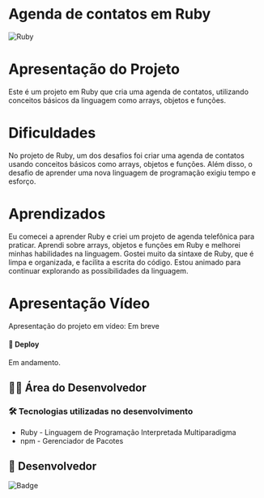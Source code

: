 # Agenda de contatos em Ruby

![Ruby](https://user-images.githubusercontent.com/118136902/229923509-d83aa3ec-5baa-418e-978d-4be480a4a468.png)

# Apresentação do Projeto

Este é um projeto em Ruby que cria uma agenda de contatos, utilizando conceitos básicos da linguagem como arrays, objetos e funções.

# Dificuldades

No projeto de Ruby, um dos desafios foi criar uma agenda de contatos usando conceitos básicos como arrays, objetos e funções. Além disso, o desafio de aprender uma nova linguagem de programação exigiu tempo e esforço.

# Aprendizados

Eu comecei a aprender Ruby e criei um projeto de agenda telefônica para praticar. Aprendi sobre arrays, objetos e funções em Ruby e melhorei minhas habilidades na linguagem. Gostei muito da sintaxe de Ruby, que é limpa e organizada, e facilita a escrita do código. Estou animado para continuar explorando as possibilidades da linguagem.

# Apresentação Vídeo

Apresentação do projeto em vídeo: Em breve

#### 🚀 Deploy

Em andamento.

## 👨‍💻 Área do Desenvolvedor

### 🛠️ Tecnologias utilizadas no desenvolvimento

* Ruby - Linguagem de Programação Interpretada Multiparadigma
* npm - Gerenciador de Pacotes

## 🙋 Desenvolvedor


![Badge](https://img.shields.io/badge/Desenvolvedor-MarcosCast-%237159c1?style=for-the-badge&logo=ghost)

